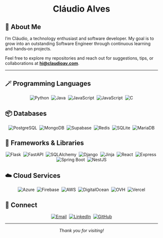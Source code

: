 <h1 align="center">Cláudio Alves</h1>

## 👋 About Me

I’m Cláudio, a technology enthusiast and software developer. My goal is to grow into an outstanding Software Engineer through continuous learning and hands‑on projects.

Feel free to explore my repositories and reach out for suggestions, tips, or collaborations at **hi@claudioav.com**.

---

## 🪄 Programming Languages

<p align="center">
  <img alt="Python" src="https://img.shields.io/badge/Python-a?logo=Python&logoColor=black&color=white"/>&nbsp;
  <img alt="Java" src="https://img.shields.io/badge/Java-a?logo=openjdk&logoColor=black&color=white"/>&nbsp;
  <img alt="JavaScript" src="https://img.shields.io/badge/JavaScript-a?style=flat&logo=JavaScript&logoColor=black&color=white"/>&nbsp;
  <img alt="JavaScript" src="https://img.shields.io/badge/JavaScript-a?style=flat&logo=TypeScript&logoColor=black&color=white"/>&nbsp;
  <img alt="C" src="https://img.shields.io/badge/C-a?style=flat&logo=C&logoColor=black&color=white"/>
</p>

## 📦 Databases

<p align="center">
  <img alt="PostgreSQL" src="https://img.shields.io/badge/PostgreSQL-a?style=flat&logo=PostgreSQL&logoColor=white&color=blue"/>&nbsp;
  <img alt="MongoDB" src="https://img.shields.io/badge/MongoDB-a?style=flat&logo=MongoDB&logoColor=white&color=blue"/>&nbsp;
  <img alt="Supabase" src="https://img.shields.io/badge/Supabase-a?style=flat&logo=Supabase&logoColor=white&color=blue"/>&nbsp;
  <img alt="Redis" src="https://img.shields.io/badge/Redis-a?style=flat&logo=Redis&logoColor=white&color=blue"/>&nbsp;
  <img alt="SQLite" src="https://img.shields.io/badge/SQLite-a?style=flat&logo=sqlite&logoColor=white&color=blue"/>&nbsp;
  <img alt="MariaDB" src="https://img.shields.io/badge/MariaDB-a?style=flat&logo=mariadb&logoColor=white&color=blue"/>
</p>

## 🔧 Frameworks & Libraries

<p align="center">
  <img alt="Flask" src="https://img.shields.io/badge/Flask-a?style=flat&logo=Flask&logoColor=white&color=red"/>&nbsp;
  <img alt="FastAPI" src="https://img.shields.io/badge/FastAPi-a?style=flat&logo=FastAPi&logoColor=white&color=red"/>&nbsp;
  <img alt="SQLAlchemy" src="https://img.shields.io/badge/SQLAlchemy-a?style=flat&logo=SQlAlchemy&logoColor=white&color=red"/>&nbsp;
  <img alt="Django" src="https://img.shields.io/badge/Django-a?style=flat&logo=Django&logoColor=white&color=red"/>&nbsp;
  <img alt="Jinja" src="https://img.shields.io/badge/Jinja-a?style=flat&logo=Jinja&logoColor=white&color=red"/>&nbsp;
  <img alt="React" src="https://img.shields.io/badge/React-a?style=flat&logo=React&logoColor=white&color=red"/>&nbsp;
  <img alt="Express" src="https://img.shields.io/badge/Express-a?style=flat&logo=Express&logoColor=white&color=red"/>&nbsp;
  <img alt="Spring Boot" src="https://img.shields.io/badge/SpringBoot-a?style=flat&logo=SpringBoot&logoColor=white&color=red"/>&nbsp;
  <img alt="NestJS" src="https://img.shields.io/badge/NestJS-a?style=flat&logo=NestJS&logoColor=white&color=red"/>
</p>

## ☁️ Cloud Services

<p align="center">
  <img alt="Azure" src="https://img.shields.io/badge/Azure-a?style=flat&logo=MicrosoftAzure&logoColor=white&color=purple"/>&nbsp;
  <img alt="Firebase" src="https://img.shields.io/badge/Firebase-a?style=flat&logo=Firebase&logoColor=white&color=purple"/>&nbsp;
  <img alt="AWS" src="https://img.shields.io/badge/AWS-a?style=flat&logo=Amazonaws&logoColor=white&color=purple"/>&nbsp;
  <img alt="DigitalOcean" src="https://img.shields.io/badge/DigitalOcean-a?style=flat&logo=digitalocean&logoColor=white&color=purple"/>&nbsp;
  <img alt="OVH" src="https://img.shields.io/badge/OVH-a?style=flat&logo=ovh&logoColor=white&color=purple"/>&nbsp;
  <img alt="Vercel" src="https://img.shields.io/badge/Vercel-a?style=flat&logo=Vercel&logoColor=white&color=purple"/>
</p>

## 💬 Connect

<p align="center">
  <a href="mailto:hi@claudioav.com"><img src="https://img.shields.io/badge/Email-D14836?logo=gmail&logoColor=white&style=flat-square" alt="Email"/></a>&nbsp;
  <a href="https://www.linkedin.com/in/claudioavgo/"><img src="https://img.shields.io/badge/LinkedIn-0077B5?logo=linkedin&logoColor=white&style=flat-square" alt="LinkedIn"/></a>&nbsp;
  <a href="https://github.com/claudioavgo"><img src="https://img.shields.io/badge/GitHub-181717?logo=github&logoColor=white&style=flat-square" alt="GitHub"/></a>
</p>

---

<p align="center"><em>Thank you for visiting!</em></p>

